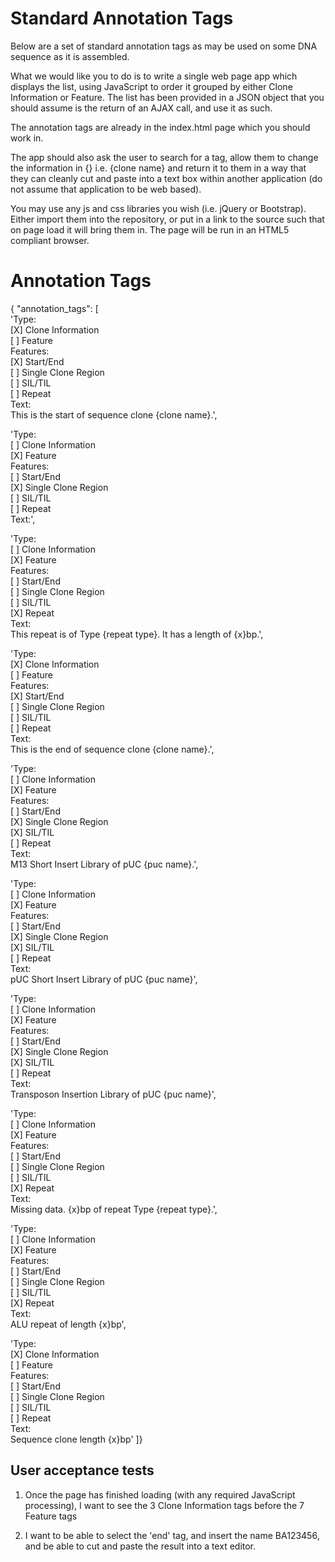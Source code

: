 Standard Annotation Tags
========================

Below are a set of standard annotation tags as may be used on some DNA sequence as it is assembled.



What we would like you to do is to write a single web page app which displays the list, using JavaScript to order it grouped by either Clone Information or Feature. The list has been provided in a JSON object that you should assume is the return of an AJAX call, and use it as such.

The annotation tags are already in the index.html page which you should work in.

The app should also ask the user to search for a tag, allow them to change the information in {} i.e. {clone name} and return it to them in a way that they can cleanly cut and paste into a text box within another application (do not assume that application to be web based).

You may use any js and css libraries you wish (i.e. jQuery or Bootstrap). Either import them into the repository, or put in a link to the source such that on page load it will bring them in. The page will be run in an HTML5 compliant browser.

Annotation Tags
===============

{ "annotation_tags": [<br/>
'Type:<br/>
[X] Clone Information<br/>
[ ] Feature<br/>
Features:<br/>
[X] Start/End<br/>
[ ] Single Clone Region<br/>
[ ] SIL/TIL<br/>
[ ] Repeat<br/>
Text:<br/>
This is the start of sequence clone {clone name}.',

'Type:<br/>
[ ] Clone Information<br/>
[X] Feature<br/>
Features:<br/>
[ ] Start/End<br/>
[X] Single Clone Region<br/>
[ ] SIL/TIL<br/>
[ ] Repeat<br/>
Text:',

'Type:<br/>
[ ] Clone Information<br/>
[X] Feature<br/>
Features:<br/>
[ ] Start/End<br/>
[ ] Single Clone Region<br/>
[ ] SIL/TIL<br/>
[X] Repeat<br/>
Text:<br/>
This repeat is of Type {repeat type}. It has a length of {x}bp.',

'Type:<br/>
[X] Clone Information<br/>
[ ] Feature<br/>
Features:<br/>
[X] Start/End<br/>
[ ] Single Clone Region<br/>
[ ] SIL/TIL<br/>
[ ] Repeat<br/>
Text:<br/>
This is the end of sequence clone {clone name}.',

'Type:<br/>
[ ] Clone Information<br/>
[X] Feature<br/>
Features:<br/>
[ ] Start/End<br/>
[X] Single Clone Region<br/>
[X] SIL/TIL<br/>
[ ] Repeat<br/>
Text:<br/>
M13 Short Insert Library of pUC {puc name}.',

'Type:<br/>
[ ] Clone Information<br/>
[X] Feature<br/>
Features:<br/>
[ ] Start/End<br/>
[X] Single Clone Region<br/>
[X] SIL/TIL<br/>
[ ] Repeat<br/>
Text:<br/>
pUC Short Insert Library of pUC {puc name}',

'Type:<br/>
[ ] Clone Information<br/>
[X] Feature<br/>
Features:<br/>
[ ] Start/End<br/>
[X] Single Clone Region<br/>
[X] SIL/TIL<br/>
[ ] Repeat<br/>
Text:<br/>
Transposon Insertion Library of pUC {puc name}',

'Type:<br/>
[ ] Clone Information<br/>
[X] Feature<br/>
Features:<br/>
[ ] Start/End<br/>
[ ] Single Clone Region<br/>
[ ] SIL/TIL<br/>
[X] Repeat<br/>
Text:<br/>
Missing data. {x}bp of repeat Type {repeat type}.',

'Type:<br/>
[ ] Clone Information<br/>
[X] Feature<br/>
Features:<br/>
[ ] Start/End<br/>
[ ] Single Clone Region<br/>
[ ] SIL/TIL<br/>
[X] Repeat<br/>
Text:<br/>
ALU repeat of length {x}bp',

'Type:<br/>
[X] Clone Information<br/>
[ ] Feature<br/>
Features:<br/>
[ ] Start/End<br/>
[ ] Single Clone Region<br/>
[ ] SIL/TIL<br/>
[ ] Repeat<br/>
Text:<br/>
Sequence clone length {x}bp'
]}

User acceptance tests
---------------------

1) Once the page has finished loading (with any required JavaScript processing), I want to see the 3 Clone Information tags before the 7 Feature tags

2) I want to be able to select the 'end' tag, and insert the name BA123456, and be able to cut and paste the result into a text editor.
